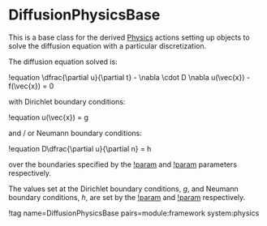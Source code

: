 # DiffusionPhysicsBase

This is a base class for the derived [Physics](syntax/Physics/index.md) actions setting up objects
to solve the diffusion equation with a particular discretization.

The diffusion equation solved is:

!equation
\dfrac{\partial u}{\partial t} - \nabla \cdot D \nabla u(\vec{x}) - f(\vec{x}) = 0

with Dirichlet boundary conditions:

!equation
u(\vec{x}) = g

and / or Neumann boundary conditions:

!equation
D\dfrac{\partial u}{\partial n} = h

over the boundaries specified by the [!param](/Physics/Diffusion/FiniteVolume/dirichlet_boundaries) and
[!param](/Physics/Diffusion/FiniteVolume/neumann_boundaries) parameters respectively.

The values set at the Dirichlet boundary conditions, $g$, and Neumann boundary conditions, $h$,
are set by the [!param](/Physics/Diffusion/FiniteVolume/boundary_values) and
[!param](/Physics/Diffusion/FiniteVolume/boundary_fluxes) respectively.

!tag name=DiffusionPhysicsBase pairs=module:framework system:physics
